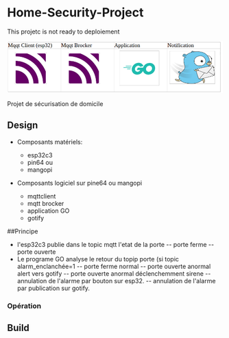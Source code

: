 # Home-Security-Project
This projetc is not ready to deploiement

![Home-Security-Project, ](images/stack.png)

Projet de sécurisation de domicile
## Design

- Composants matériels:
  - esp32c3
  - pin64 ou
  - mangopi

- Composants logiciel sur pine64 ou mangopi
  - mqttclient
  - mqtt brocker
  - application GO
  - gotify 


##Principe

- l'esp32c3 publie dans le topic mqtt l'etat de la porte
  -- porte ferme
  -- porte ouverte
- Le programe GO analyse le retour du topip porte (si topic alarm_enclanchée=1
  -- porte ferme normal
  -- porte ouverte anormal alert vers gotify
  -- porte ouverte anormal déclenchemment sirene
  -- annulation de l'alarme par bouton sur esp32.
  -- annulation de l'alarme par publication sur gotify.

### Opération


## Build

